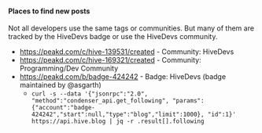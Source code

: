 
#### Places to find new posts

Not all developers use the same tags or communities.  But many of them are tracked by the HiveDevs badge or use the HiveDevs community.

* https://peakd.com/c/hive-139531/created - Community: HiveDevs
* https://peakd.com/c/hive-169321/created - Community: Programming/Dev Community
* https://peakd.com/b/badge-424242 - Badge: HiveDevs (badge maintained by @asgarth)
  * `curl -s --data '{"jsonrpc":"2.0", "method":"condenser_api.get_following", "params":{"account":"badge-424242","start":null,"type":"blog","limit":1000}, "id":1}' https://api.hive.blog | jq -r .result[].following`
